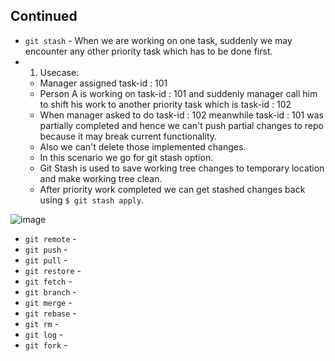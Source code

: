 ## Continued
- `git stash` - When we are working on one task, suddenly we may encounter any other priority task which has to be done first.
-  1. Usecase:
     - Manager assigned task-id : 101
     - Person A is working on task-id : 101 and suddenly manager call him to shift his work to another priority task which is task-id : 102
     - When manager asked to do task-id : 102 meanwhile task-id : 101 was partially completed and hence we can't push partial changes to repo because it may break current functionality.
     - Also we can't delete those implemented changes.
     - In this scenario we go for git stash option.
     - Git Stash is used to save working tree changes to temporary location and make working tree clean.
     - After priority work completed we can get stashed changes back using `$ git stash apply`.

  ![image](https://github.com/Abhinavcode13/DevOpsDrift-Daily/assets/126642111/c0a9eb38-9f37-4ef5-b60f-c7f1b05e6dfe)

- `git remote` -
- `git push` -
- `git pull` -
- `git restore` -
- `git fetch` -
- `git branch` -
- `git merge` -
- `git rebase` -
- `git rm` -
- `git log` -
- `git fork` -
